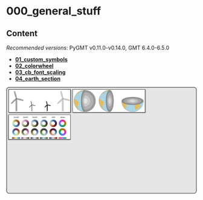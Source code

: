 # 000_general_stuff

## Content

_Recommended versions_: PyGMT v0.11.0-v0.14.0, GMT 6.4.0-6.5.0

- **[01_custom_symbols](https://github.com/yvonnefroehlich/gmt-pygmt-plotting/tree/main/000_general_stuff/01_custom_symbols)**
- **[02_colorwheel](https://github.com/yvonnefroehlich/gmt-pygmt-plotting/tree/main/000_general_stuff/02_colorwheel)**
- **[03_cb_font_scaling](https://github.com/yvonnefroehlich/gmt-pygmt-plotting/tree/main/000_general_stuff/03_cb_font_scaling)**
- **[04_earth_section](https://github.com/yvonnefroehlich/gmt-pygmt-plotting/tree/main/000_general_stuff/04_earth_section)**

![](https://github.com/yvonnefroehlich/gmt-pygmt-plotting/raw/main/_images/github_maps_readme_000general.png)
